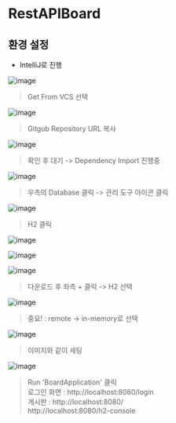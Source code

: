 # RestAPIBoard
## 환경 설정

- IntelliJ로 진행

![image](https://user-images.githubusercontent.com/66704969/111261431-d3503500-8665-11eb-81e8-c1064754c479.png)
> Get From VCS 선택

![image](https://user-images.githubusercontent.com/66704969/111261682-3346db80-8666-11eb-8067-4820d9e0cc94.png)
> Gitgub Repository URL 복사

![image](https://user-images.githubusercontent.com/66704969/111261885-81f47580-8666-11eb-9811-f52ab4aec321.png)
> 확인 후 대기 -> Dependency Import 진행중

![image](https://user-images.githubusercontent.com/66704969/111262302-6178eb00-8667-11eb-8d0a-a58eb4fb0d62.png)
> 우측의 Database 클릭 -> 관리 도구 아이콘 클릭

![image](https://user-images.githubusercontent.com/66704969/111262404-9422e380-8667-11eb-8f7c-98f5f41bd33c.png)
> H2 클릭
 
![image](https://user-images.githubusercontent.com/66704969/111262472-a8ff7700-8667-11eb-84e8-40e71d7d7e58.png)

![image](https://user-images.githubusercontent.com/66704969/111262535-bddc0a80-8667-11eb-8b07-11e69883b697.png)

![image](https://user-images.githubusercontent.com/66704969/111262579-d0eeda80-8667-11eb-9554-0a3e0f9bb841.png)
> 다운로드 후 좌측 + 클릭 -> H2 선택

![image](https://user-images.githubusercontent.com/66704969/111262726-0e536800-8668-11eb-99e5-928417870e5d.png)
> 중요! : remote -> in-memory로 선택
 
![image](https://user-images.githubusercontent.com/66704969/111262835-3e027000-8668-11eb-9c19-17c11ad7146e.png)
> 이미지와 같이 세팅
 
![image](https://user-images.githubusercontent.com/66704969/111262965-773ae000-8668-11eb-98a0-d6ee219c3d61.png)
> Run 'BoardApplication' 클릭  
> 로그인 화면 : http://localhost:8080/login  
> 게시판 : http://localhost:8080/  
> http://localhost:8080/h2-console  

